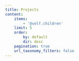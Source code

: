 ```yaml
---
title: Projects
content:
    items:
        - '@self.children'
    limit: 5
    order:
        by: default
        dir: desc
    pagination: true
    url_taxonomy_filters: false
---
```


